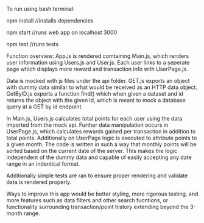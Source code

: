 To run using bash terminal: 

npm install //installs dependencies

npm start //runs web app on localhost 3000

npm test //runs tests

Function overview:
App.js is rendered comtaining Main.js, which renders user information using Users.js and User.js. Each user links to a seperate page which displays more reward and transaction info with UserPage.js. 

Data is mocked with js files under the api folder. GET.js exports an object with dummy data similar to what would be received as an HTTP data object. GetByID.js exports a function find() which when given a dataset and id returns the object with the given id, which is meant to mock a database query at a GET by id endpoint. 

In Main.js, Users.js calculates total points for each user using the data imported from the mock api. Further data manipulation occurs in UserPage.js, which calculates rewards gained per transaction in addition to total points. Additionally on UserPage logic is executed to attribute points to a given month. The code is written in such a way that monthly points will be sorted based on the current date of the server. This makes the logic independent of the dummy data and capable of easily accepting any date range in an indentical format. 

Additionally simple tests are ran to ensure proper rendering and validate data is rendered properly.


Ways to improve this app would be better styling, more rigorous testing, and more features such as data filters and other search fucntions, or functionality surrounding transaction/point history extending beyond the 3-month range.